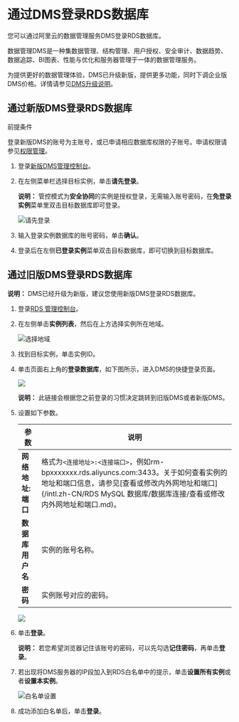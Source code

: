 # 通过DMS登录RDS数据库

您可以通过阿里云的数据管理服务DMS登录RDS数据库。

数据管理DMS是一种集数据管理、结构管理、用户授权、安全审计、数据趋势、数据追踪、BI图表、性能与优化和服务器管理于一体的数据管理服务。

为提供更好的数据管理体验，DMS已升级新版，提供更多功能，同时下调企业版DMS价格。详情请参见[DMS升级说明](~~153131~~)。

## 通过新版DMS登录RDS数据库

前提条件

登录新版DMS的账号为主账号，或已申请相应数据库权限的子账号。申请权限请参见[权限管理](~~60371~~)。

1.  登录[新版DMS管理控制台](https://dms.aliyun.com/)。

2.  在左侧菜单栏选择目标实例，单击**请先登录**。

    **说明：** 管控模式为**安全协同**的实例是授权登录，无需输入账号密码，在**免登录实例**菜单里双击目标数据库即可登录。

    ![请先登录](https://static-aliyun-doc.oss-accelerate.aliyuncs.com/assets/img/zh-CN/9077559951/p113304.png)

3.  输入登录实例数据库的账号密码，单击**确认**。

4.  登录后在左侧**已登录实例**菜单双击目标数据库，即可切换到目标数据库。


## 通过旧版DMS登录RDS数据库

**说明：** DMS已经升级为新版，建议您使用新版DMS登录RDS数据库。

1.  登录[RDS 管理控制台](https://rds.console.aliyun.com/)。
2.  在左侧单击**实例列表**，然后在上方选择实例所在地域。

    ![选择地域](https://static-aliyun-doc.oss-accelerate.aliyuncs.com/assets/img/zh-CN/3074469951/p36543.png)

3.  找到目标实例，单击实例ID。
4.  单击页面右上角的**登录数据库**，如下图所示，进入DMS的快捷登录页面。

    ![](https://static-aliyun-doc.oss-accelerate.aliyuncs.com/assets/img/zh-CN/9822472061/p4253.png)

    **说明：** 此链接会根据您之前登录的习惯决定跳转到旧版DMS或者新版DMS。

5.  设置如下参数。

    |参数|说明|
    |--|--|
    |**网络地址:端口**|格式为`<连接地址>:<连接端口>`，例如rm-bpxxxxxxx.rds.aliyuncs.com:3433。关于如何查看实例的地址和端口信息，请参见[查看或修改内外网地址和端口](/intl.zh-CN/RDS MySQL 数据库/数据库连接/查看或修改内外网地址和端口.md)。|
    |**数据库用户名**|实例的账号名称。|
    |**密码**|实例账号对应的密码。|

    ![](https://static-aliyun-doc.oss-accelerate.aliyuncs.com/assets/img/zh-CN/9077559951/p4254.png)

6.  单击**登录**。

    **说明：** 若您希望浏览器记住该账号的密码，可以先勾选**记住密码**，再单击**登录**。

7.  若出现将DMS服务器的IP段加入到RDS白名单中的提示，单击**设置所有实例**或者**设置本实例**。

    ![白名单设置](https://static-aliyun-doc.oss-accelerate.aliyuncs.com/assets/img/zh-CN/9077559951/p4255.png)

8.  成功添加白名单后，单击**登录**。


